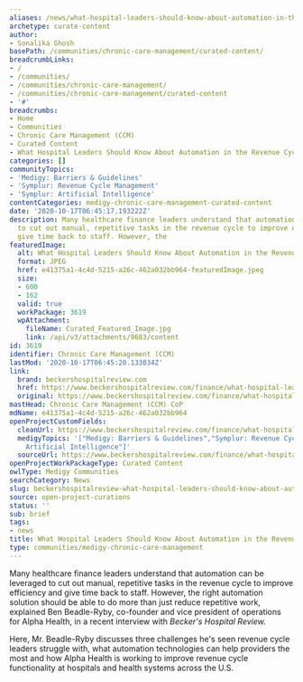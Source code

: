 ```yaml
---
aliases: /news/what-hospital-leaders-should-know-about-automation-in-the-revenue-cycle
archetype: curate-content
author:
- Sonalika Ghosh
basePath: /communities/chronic-care-management/curated-content/
breadcrumbLinks:
- /
- /communities/
- /communities/chronic-care-management/
- /communities/chronic-care-management/curated-content
- '#'
breadcrumbs:
- Home
- Communities
- Chronic Care Management (CCM)
- Curated Content
- What Hospital Leaders Should Know About Automation in the Revenue Cycle
categories: []
communityTopics:
- 'Medigy: Barriers & Guidelines'
- 'Symplur: Revenue Cycle Management'
- 'Symplur: Artificial Intelligence'
contentCategories: medigy-chronic-care-management-curated-content
date: '2020-10-17T06:45:17.193222Z'
description: Many healthcare finance leaders understand that automation can be leveraged
  to cut out manual, repetitive tasks in the revenue cycle to improve efficiency and
  give time back to staff. However, the
featuredImage:
  alt: What Hospital Leaders Should Know About Automation in the Revenue Cycle
  format: JPEG
  href: e41375a1-4c4d-5215-a26c-462a032bb964-featuredImage.jpeg
  size:
  - 600
  - 162
  valid: true
  workPackage: 3619
  wpAttachment:
    fileName: Curated_Featured_Image.jpg
    link: /api/v3/attachments/9683/content
id: 3619
identifier: Chronic Care Management (CCM)
lastMod: '2020-10-17T06:45:20.133034Z'
link:
  brand: beckershospitalreview.com
  href: https://www.beckershospitalreview.com/finance/what-hospital-leaders-should-know-about-automation-in-the-revenue-cycle.html
  original: https://www.beckershospitalreview.com/finance/what-hospital-leaders-should-know-about-automation-in-the-revenue-cycle.html
mastHead: Chronic Care Management (CCM) CoP
mdName: e41375a1-4c4d-5215-a26c-462a032bb964
openProjectCustomFields:
  cleanUrl: https://www.beckershospitalreview.com/finance/what-hospital-leaders-should-know-about-automation-in-the-revenue-cycle.html
  medigyTopics: '["Medigy: Barriers & Guidelines","Symplur: Revenue Cycle Management","Symplur:
    Artificial Intelligence"]'
  sourceUrl: https://www.beckershospitalreview.com/finance/what-hospital-leaders-should-know-about-automation-in-the-revenue-cycle.html
openProjectWorkPackageType: Curated Content
owlType: Medigy Communities
searchCategory: News
slug: beckershospitalreview-what-hospital-leaders-should-know-about-automation-in-the-revenue-cycle
source: open-project-curations
status: ''
sub: brief
tags:
- news
title: What Hospital Leaders Should Know About Automation in the Revenue Cycle
type: communities/medigy-chronic-care-management
---
```


<p>Many healthcare finance leaders understand that automation can be leveraged to cut out manual, repetitive tasks in the revenue cycle to improve efficiency and give time back to staff.&nbsp;However, the right automation solution should be able to do more than just reduce repetitive work, explained Ben Beadle-Ryby, co-founder and vice president of&nbsp;operations for Alpha Health, in a recent interview with&nbsp;<i>Becker's Hospital Review.</i></p><p>Here, Mr. Beadle-Ryby discusses three challenges he's seen revenue cycle leaders struggle with, what automation technologies can help providers the most and how Alpha Health is working to improve revenue cycle functionality at hospitals and health systems across the U.S.&nbsp;</p>